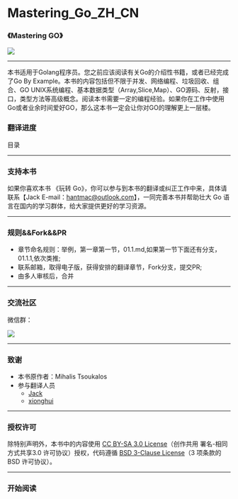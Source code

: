 # Mastering_Go_ZH_CN
### 《Mastering GO》

![](https://ws3.sinaimg.cn/large/006tNbRwly1fyma67vtssj30830a074b.jpg)

------


本书适用于Golang程序员。您之前应该阅读有关Go的介绍性书籍，或者已经完成了Go By Example。本书的内容包括但不限于并发、网络编程、垃圾回收、组合、GO UNIX系统编程、基本数据类型（Array,Slice,Map）、GO源码、反射，接口，类型方法等高级概念。阅读本书需要一定的编程经验。如果你在工作中使用Go或者业余时间爱好GO，那么这本书一定会让你对GO的理解更上一层楼。

### 翻译进度

目录

-------
### 支持本书

如果你喜欢本书 《玩转 Go》，你可以参与到本书的翻译或纠正工作中来，具体请联系【Jack E-mail：hantmac@outlook.com】，一同完善本书并帮助壮大 Go 语言在国内的学习群体，给大家提供更好的学习资源。

-------
### 规则&&Fork&&PR

- 章节命名规则：举例，第一章第一节，01.1.md,如果第一节下面还有分支，01.1.1,依次类推;
- 联系邮箱，取得电子版，获得安排的翻译章节，Fork分支，提交PR;
- 由多人审核后，合并

-------
### 交流社区

微信群：

![](https://ws3.sinaimg.cn/large/006tNc79ly1fyuq9sie4nj305i0a23yi.jpg)

--------
### 致谢

- 本书原作者：Mihalis Tsoukalos
- 参与翻译人员
  - [Jack](https://github.com/hantmac)
  - [xionghui](https://github.com/xionghui)

---------
### 授权许可

除特别声明外，本书中的内容使用 [CC BY-SA 3.0 License](http://creativecommons.org/licenses/by-sa/3.0/)（创作共用 署名-相同方式共享3.0 许可协议）授权，代码遵循 [BSD 3-Clause License](https://github.com/astaxie/build-web-application-with-golang/blob/master/LICENSE.md)（3 项条款的 BSD 许可协议）。

--------
### 开始阅读



## 
